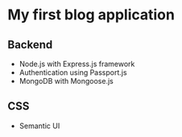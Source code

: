 # My first blog application
## Backend
* Node.js with Express.js framework
* Authentication using Passport.js
* MongoDB with Mongoose.js
 
## CSS
* Semantic UI